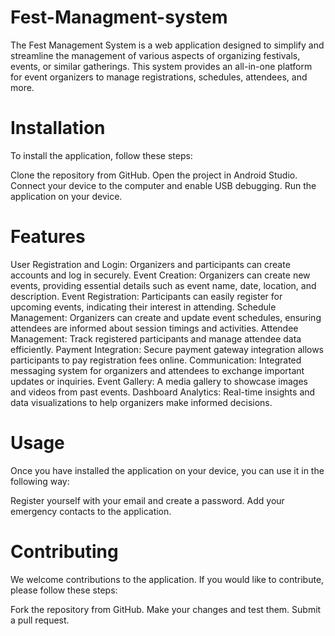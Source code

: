 # Fest-Managment-system
The Fest Management System is a web application designed to simplify and streamline the management of various aspects of organizing festivals, events, or similar gatherings. This system provides an all-in-one platform for event organizers to manage registrations, schedules, attendees, and more.

# Installation

To install the  application, follow these steps:

Clone the repository from GitHub.
Open the project in Android Studio.
Connect your device to the computer and enable USB debugging.
Run the application on your device.

# Features
User Registration and Login: Organizers and participants can create accounts and log in securely.
Event Creation: Organizers can create new events, providing essential details such as event name, date, location, and description.
Event Registration: Participants can easily register for upcoming events, indicating their interest in attending.
Schedule Management: Organizers can create and update event schedules, ensuring attendees are informed about session timings and activities.
Attendee Management: Track registered participants and manage attendee data efficiently.
Payment Integration: Secure payment gateway integration allows participants to pay registration fees online.
Communication: Integrated messaging system for organizers and attendees to exchange important updates or inquiries.
Event Gallery: A media gallery to showcase images and videos from past events.
Dashboard Analytics: Real-time insights and data visualizations to help organizers make informed decisions.

# Usage
Once you have installed the application on your device, you can use it in the following way:

Register yourself with your email and create a password.
Add your emergency contacts to the application.

# Contributing
We welcome contributions to the application. If you would like to contribute, please follow these steps:

Fork the repository from GitHub.
Make your changes and test them.
Submit a pull request.
